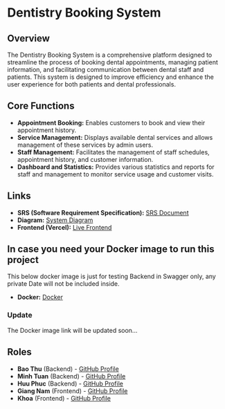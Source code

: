 # Dentistry Booking System

## Overview
The Dentistry Booking System is a comprehensive platform designed to streamline the process of booking dental appointments, managing patient information, and facilitating communication between dental staff and patients. This system is designed to improve efficiency and enhance the user experience for both patients and dental professionals.

## Core Functions
- **Appointment Booking:** Enables customers to book and view their appointment history.
- **Service Management:** Displays available dental services and allows management of these services by admin users.
- **Staff Management:** Facilitates the management of staff schedules, appointment history, and customer information.
- **Dashboard and Statistics:** Provides various statistics and reports for staff and management to monitor service usage and customer visits.

## Links
- **SRS (Software Requirement Specification):** [SRS Document](https://docs.google.com/document/d/1-woQEySvFkJJ0rmm1Cmxhae86M1NNkhjnNEuN7u8aA4/edit?fbclid=IwAR2SaQ50oZuIRd5BgTc7FbD5_yG3FheTy1XL4ngi1sNnOGhl9CWxLJNXj3k)
- **Diagram:** [System Diagram](https://app.diagrams.net/#G1-5mSVBvoR6uAEzkfXT2RGAQlZQ2oUZC8#%7B%22pageId%22%3A%22lsPBUERqXHNC8R6fdQQM%22%7D)
- **Frontend (Vercel):** [Live Frontend](https://dentistry-booking-system-4jgo.vercel.app)

## In case you need your Docker image to run this project
This below docker image is just for testing Backend in Swagger only, any private Date will not be included inside.
- **Docker:** [Docker]()
### Update
The Docker image link will be updated soon...


## Roles
- **Bao Thu** (Backend) - [GitHub Profile](https://github.com/Rvt129)
- **Minh Tuan** (Backend) - [GitHub Profile](https://github.com/Bobjohnd69)
- **Huu Phuc** (Backend) - [GitHub Profile](https://github.com/Nonobeam)
- **Giang Nam** (Frontend) - [GitHub Profile](https://github.com/kinnamss)
- **Khoa** (Frontend) - [GitHub Profile](https://github.com/khoacutemento)
